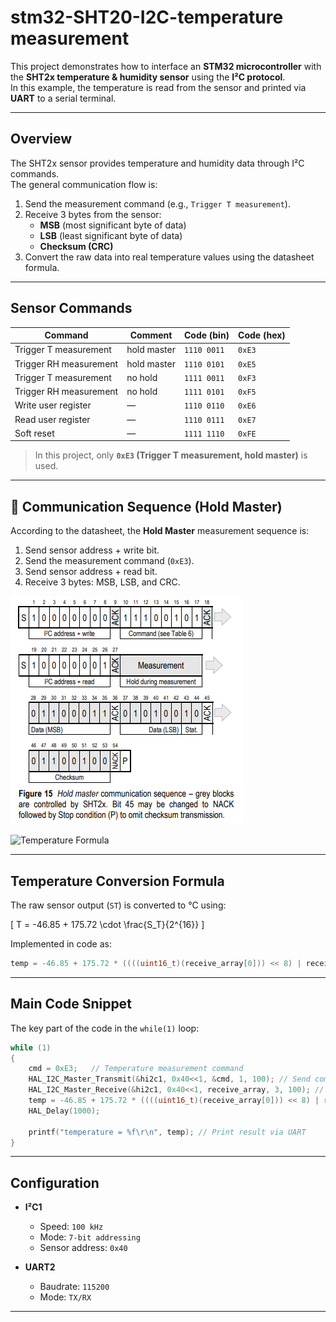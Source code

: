 # stm32-SHT20-I2C-temperature measurement

This project demonstrates how to interface an **STM32 microcontroller** with the **SHT2x temperature & humidity sensor** using the **I²C protocol**.  
In this example, the temperature is read from the sensor and printed via **UART** to a serial terminal.

---

## Overview

The SHT2x sensor provides temperature and humidity data through I²C commands.  
The general communication flow is:

1. Send the measurement command (e.g., `Trigger T measurement`).  
2. Receive 3 bytes from the sensor:  
   - **MSB** (most significant byte of data)  
   - **LSB** (least significant byte of data)  
   - **Checksum (CRC)**  
3. Convert the raw data into real temperature values using the datasheet formula.

---

## Sensor Commands

| Command                  | Comment       | Code (bin)  | Code (hex) |
|---------------------------|---------------|-------------|------------|
| Trigger T measurement     | hold master   | `1110 0011` | `0xE3`     |
| Trigger RH measurement    | hold master   | `1110 0101` | `0xE5`     |
| Trigger T measurement     | no hold       | `1111 0011` | `0xF3`     |
| Trigger RH measurement    | no hold       | `1111 0101` | `0xF5`     |
| Write user register       | —             | `1110 0110` | `0xE6`     |
| Read user register        | —             | `1110 0111` | `0xE7`     |
| Soft reset                | —             | `1111 1110` | `0xFE`     |

> In this project, only **`0xE3` (Trigger T measurement, hold master)** is used.

---

## 🔄 Communication Sequence (Hold Master)

According to the datasheet, the **Hold Master** measurement sequence is:

1. Send sensor address + write bit.  
2. Send the measurement command (`0xE3`).  
3. Send sensor address + read bit.  
4. Receive 3 bytes: MSB, LSB, and CRC.  

![Hold master communication sequence](https://github.com/Negar-Mahmoudy/stm32-sht2x-i2c/blob/main/images/2.png?raw=true)

![Temperature Formula](images/formula.png)

---

## Temperature Conversion Formula

The raw sensor output (`ST`) is converted to °C using:

\[
T = -46.85 + 175.72 \cdot \frac{S_T}{2^{16}}
\]

Implemented in code as:

```c
temp = -46.85 + 175.72 * ((((uint16_t)(receive_array[0])) << 8) | receive_array[1]) / 65536.0;
````

---

## Main Code Snippet

The key part of the code in the `while(1)` loop:

```c
while (1)
{
    cmd = 0xE3;   // Temperature measurement command
    HAL_I2C_Master_Transmit(&hi2c1, 0x40<<1, &cmd, 1, 100); // Send command
    HAL_I2C_Master_Receive(&hi2c1, 0x40<<1, receive_array, 3, 100); // Receive data
    temp = -46.85 + 175.72 * ((((uint16_t)(receive_array[0])) << 8) | receive_array[1]) / 65536.0; // Convert to °C
    HAL_Delay(1000);

    printf("temperature = %f\r\n", temp); // Print result via UART
}
```

---

## Configuration

* **I²C1**

  * Speed: `100 kHz`
  * Mode: `7-bit addressing`
  * Sensor address: `0x40`

* **UART2**

  * Baudrate: `115200`
  * Mode: `TX/RX`

---
